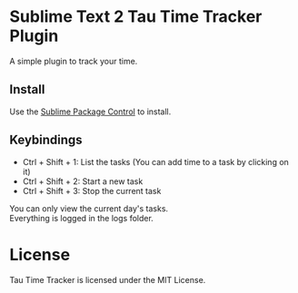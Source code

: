 # Sublime Text 2 Tau Time Tracker Plugin

A simple plugin to track your time.

## Install

Use the [Sublime Package Control](http://wbond.net/sublime_packages/package_control) to install.

## Keybindings

* Ctrl + Shift + 1: List the tasks (You can add time to a task by clicking on it)
* Ctrl + Shift + 2: Start a new task
* Ctrl + Shift + 3: Stop the current task

You can only view the current day's tasks.  
Everything is logged in the logs folder.

# License

Tau Time Tracker is licensed under the MIT License.